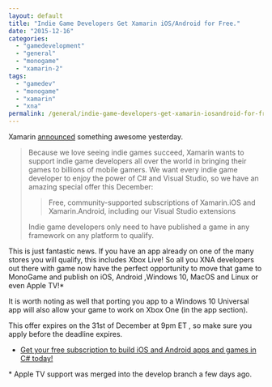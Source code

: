 ```yaml
---
layout: default
title: "Indie Game Developers Get Xamarin iOS/Android for Free."
date: "2015-12-16"
categories: 
  - "gamedevelopment"
  - "general"
  - "monogame"
  - "xamarin-2"
tags: 
  - "gamedev"
  - "monogame"
  - "xamarin"
  - "xna"
permalink: /general/indie-game-developers-get-xamarin-iosandroid-for-free/
---
```


Xamarin [announced](https://blog.xamarin.com/indie-game-developers-get-xamarin-for-free/) something awesome yesterday.

> Because we love seeing indie games succeed, Xamarin wants to support indie game developers all over the world in bringing their games to billions of mobile gamers. We want every indie game developer to enjoy the power of C# and Visual Studio, so we have an amazing special offer this December:
> 
> > Free, community-supported subscriptions of Xamarin.iOS and Xamarin.Android, including our Visual Studio extensions
> 
> Indie game developers only need to have published a game in any framework on any platform to qualify.

This is just fantastic news. If you have an app already on one of the many stores you will qualify, this includes Xbox Live! So all you XNA developers out there with game now have the perfect opportunity to move that game to MonoGame and publish on iOS, Android ,Windows 10, MacOS and Linux or even Apple TV!\*

It is worth noting as well that porting you app to a Windows 10 Universal app will also allow your game to work on Xbox One (in the app section).

This offer expires on the 31st of December at 9pm ET , so make sure you apply before the deadline expires.

- [Get your free subscription to build iOS and Android apps and games in C# today!](https://resources.xamarin.com/xamarin-for-indie-game-developers.html)

\* Apple TV support was merged into the develop branch a few days ago.
